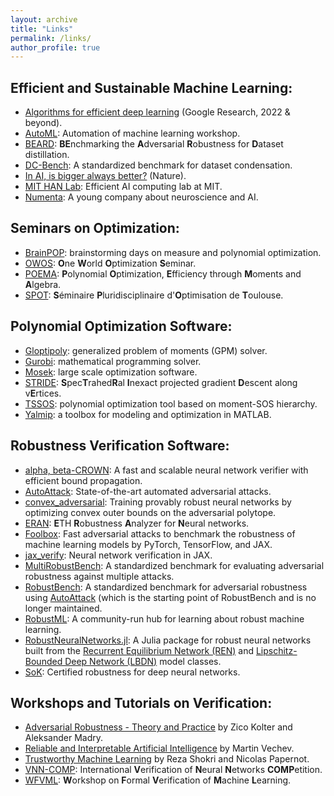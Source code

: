 ```yaml
---
layout: archive
title: "Links"
permalink: /links/
author_profile: true
---
```


Efficient and Sustainable Machine Learning:
---
* [Algorithms for efficient deep learning](https://ai.googleblog.com/2023/02/google-research-2022-beyond-algorithms.html) (Google Research, 2022 & beyond).
* [AutoML](https://www.automl.org/): Automation of machine learning workshop.
* [BEARD](https://beard-leaderboard.github.io/): **BE**nchmarking the **A**dversarial **R**obustness for **D**ataset distillation.
* [DC-Bench](https://dc-bench.github.io/): A standardized benchmark for dataset condensation.
* [In AI, is bigger always better?](https://www.nature.com/articles/d41586-023-00641-w) (Nature).
* [MIT HAN Lab](https://hanlab.mit.edu/): Efficient AI computing lab at MIT.
* [Numenta](https://www.numenta.com/): A young company about neuroscience and AI.

Seminars on Optimization:
---
* [BrainPOP](https://homepages.laas.fr/vmagron/brainpop.html): brainstorming days on measure and polynomial optimization.
* [OWOS](https://owos.univie.ac.at/): **O**ne **W**orld **O**ptimization **S**eminar.
* [POEMA](http://poema-network.eu/index.php): **P**olynomial **O**ptimization, **E**fficiency through **M**oments and **A**lgebra.
* [SPOT](https://perso.math.univ-toulouse.fr/spot/): **S**éminaire **P**luridisciplinaire d'**O**ptimisation de **T**oulouse.

Polynomial Optimization Software:
---
* [Gloptipoly](https://homepages.laas.fr/henrion/software/gloptipoly3/): generalized problem of moments (GPM) solver.
* [Gurobi](https://www.gurobi.com/): mathematical programming solver.
* [Mosek](https://www.mosek.com/): large scale optimization software.
* [STRIDE](https://github.com/MIT-SPARK/STRIDE): **S**pec**T**rahed**R**al **I**nexact projected gradient **D**escent along v**E**rtices.
* [TSSOS](https://github.com/wangjie212/TSSOS): polynomial optimization tool based on moment-SOS hierarchy.
* [Yalmip](https://yalmip.github.io/): a toolbox for modeling and optimization in MATLAB.

Robustness Verification Software:
---
* [alpha, beta-CROWN](https://github.com/huanzhang12/alpha-beta-CROWN): A fast and scalable neural network verifier with efficient bound propagation.
* [AutoAttack](https://github.com/fra31/auto-attack): State-of-the-art automated adversarial attacks.
* [convex_adversarial](https://github.com/locuslab/convex_adversarial): Training provably robust neural networks by optimizing convex outer bounds on the adversarial polytope.
* [ERAN](https://github.com/eth-sri/eran): **E**TH **R**obustness **A**nalyzer for **N**eural networks.
* [Foolbox](https://github.com/bethgelab/foolbox): Fast adversarial attacks to benchmark the robustness of machine learning models by PyTorch, TensorFlow, and JAX.
* [jax_verify](https://github.com/deepmind/jax_verify): Neural network verification in JAX.
* [MultiRobustBench](https://multirobustbench.github.io/): A standardized benchmark for evaluating adversarial robustness against multiple attacks.
* [RobustBench](https://robustbench.github.io/): A standardized benchmark for adversarial robustness using [AutoAttack](https://github.com/fra31/auto-attack) (which is the starting point of RobustBench and is no longer maintained.
* [RobustML](https://www.robust-ml.org/): A community-run hub for learning about robust machine learning.
* [RobustNeuralNetworks.jl](https://github.com/acfr/RobustNeuralNetworks.jl): A Julia package for robust neural networks built from the [Recurrent Equilibrium Network (REN)](https://arxiv.org/abs/2104.05942) and [Lipschitz-Bounded Deep Network (LBDN)](https://arxiv.org/abs/2301.11526) model classes.
* [SoK](https://sokcertifiedrobustness.github.io/): Certified robustness for deep neural networks.

Workshops and Tutorials on Verification:
---
* [Adversarial Robustness - Theory and Practice](https://adversarial-ml-tutorial.org/) by Zico Kolter and Aleksander Madry.
* [Reliable and Interpretable Artificial Intelligence](https://www.sri.inf.ethz.ch/teaching/riai2020) by Martin Vechev.
* [Trustworthy Machine Learning](https://trustworthy-machine-learning.github.io/) by Reza Shokri and Nicolas Papernot.
* [VNN-COMP](https://sites.google.com/view/vnn19/home): International **V**erification of **N**eural **N**etworks **COMP**etition.
* [WFVML](https://www.ml-verification.com/): **W**orkshop on **F**ormal **V**erification of **M**achine **L**earning.